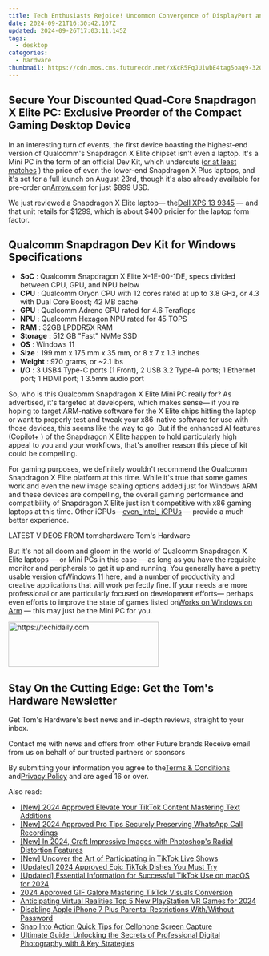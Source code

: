 ```yaml
---
title: Tech Enthusiasts Rejoice! Uncommon Convergence of DisplayPort and HDMI Detected in the Abandoned Steam Box, Piston Xi3
date: 2024-09-21T16:30:42.107Z
updated: 2024-09-26T17:03:11.145Z
tags:
  - desktop
categories:
  - hardware
thumbnail: https://cdn.mos.cms.futurecdn.net/xKcR5FqJUiwbE4tag5oaq9-320-80.png
---
```


## Secure Your Discounted Quad-Core Snapdragon X Elite PC: Exclusive Preorder of the Compact Gaming Desktop Device

In an interesting turn of events, the first device boasting the highest-end version of Qualcomm's Snapdragon X Elite chipset isn't even a laptop. It's a Mini PC in the form of an official Dev Kit, which undercuts ([or at least matches](https://shop-links.co/link/?exclusive=1&publisher_slug=itechdaily19598&url=https%3A%2F%2Fwww.anrdoezrs.net%2Fclick-8900246-12578053%3Fsid%3Dtomshardware-us-1069194734322795598%26url%3Dhttps%3A%2F%2Fwww.dell.com%2Fen-us%2Fshop%2Fdell-computer-laptops%2Fnew-inspiron-14-plus-laptop%2Fspd%2Finspiron-14-7441-laptop%2Fuseichbts7441hcjp%3Fref%3Dvariantstack) ) the price of even the lower-end Snapdragon X Plus laptops, and it's set for a full launch on August 23rd, though it's also already available for pre-order on[Arrow.com](https://www.arrow.com/en/products/c8380-12c-mp-32g/thundercomm) for just $899 USD.

 We just reviewed a Snapdragon X Elite laptop— the[Dell XPS 13 9345](https://www.tomshardware.com/laptops/ultrabooks-ultraportables/dell-xps-13-9345-review) — and that unit retails for $1299, which is about $400 pricier for the laptop form factor.

## Qualcomm Snapdragon Dev Kit for Windows Specifications

* **SoC** : Qualcomm Snapdragon X Elite X-1E-00-1DE, specs divided between CPU, GPU, and NPU below
* **CPU** : Qualcomm Oryon CPU with 12 cores rated at up to 3.8 GHz, or 4.3 with Dual Core Boost; 42 MB cache
* **GPU** : Qualcomm Adreno GPU rated for 4.6 Teraflops
* **NPU** : Qualcomm Hexagon NPU rated for 45 TOPS
* **RAM** : 32GB LPDDR5X RAM
* **Storage** : 512 GB "Fast" NVMe SSD
* **OS** : Windows 11
* **Size** : 199 mm x 175 mm x 35 mm, or 8 x 7 x 1.3 inches
* **Weight** : 970 grams, or \~2.1 lbs
* **I/O** : 3 USB4 Type-C ports (1 Front), 2 USB 3.2 Type-A ports; 1 Ethernet port; 1 HDMI port; 1 3.5mm audio port

 So, who is this Qualcomm Snapdragon X Elite Mini PC really for? As advertised, it's targeted at developers, which makes sense— if you're hoping to target ARM-native software for the X Elite chips hitting the laptop or want to properly test and tweak your x86-native software for use with those devices, this seems like the way to go. But if the enhanced AI features ([Copilot+](https://www.tomshardware.com/news/live/copilot-pc-launch-2024) ) of the Snapdragon X Elite happen to hold particularly high appeal to you and your workflows, that's another reason this piece of kit could be compelling.

 For gaming purposes, we definitely wouldn't recommend the Qualcomm Snapdragon X Elite platform at this time. While it's true that some games work and even the new image scaling options added just for Windows ARM and these devices are compelling, the overall gaming performance and compatibility of Snapdragon X Elite just isn't competitive with x86 gaming laptops at this time. Other iGPUs—[even_Intel_ iGPUs](https://www.tomshardware.com/video-games/pc-gaming/qualcomm-snapdragon-x-elite-laptops-suffer-compatibility-issues-with-many-games#xenforo-comments-3848147) — provide a much better experience.

 LATEST VIDEOS FROM tomshardware Tom's Hardware

 But it's not all doom and gloom in the world of Qualcomm Snapdragon X Elite laptops — or Mini PCs in this case — as long as you have the requisite monitor and peripherals to get it up and running. You generally have a pretty usable version of[Windows 11](https://www.tomshardware.com/tag/windows-11) here, and a number of productivity and creative applications that will work perfectly fine. If your needs are more professional or are particularly focused on development efforts— perhaps even efforts to improve the state of games listed on[Works on Windows on Arm](https://www.worksonwoa.com/games/) — this may just be the Mini PC for you.

<!-- affiliate ads begin -->
<a href="https://aligracehair.sjv.io/c/5597632/1868571/19272" target="_top" id="1868571">
  <img src="//a.impactradius-go.com/display-ad/19272-1868571" border="0" alt="https://techidaily.com" width="300" height="90"/>
</a>
<img height="0" width="0" src="https://aligracehair.sjv.io/i/5597632/1868571/19272" style="position:absolute;visibility:hidden;" border="0" />
<!-- affiliate ads end -->

## Stay On the Cutting Edge: Get the Tom's Hardware Newsletter

 Get Tom's Hardware's best news and in-depth reviews, straight to your inbox.

 Contact me with news and offers from other Future brands  Receive email from us on behalf of our trusted partners or sponsors

 By submitting your information you agree to the[Terms & Conditions](https://futureplc.com/terms-conditions/) and[Privacy Policy](https://futureplc.com/privacy-policy/) and are aged 16 or over.

<ins class="adsbygoogle"
     style="display:block"
     data-ad-format="autorelaxed"
     data-ad-client="ca-pub-7571918770474297"
     data-ad-slot="1223367746"></ins>

<ins class="adsbygoogle"
     style="display:block"
     data-ad-client="ca-pub-7571918770474297"
     data-ad-slot="8358498916"
     data-ad-format="auto"
     data-full-width-responsive="true"></ins>

<span class="atpl-alsoreadstyle">Also read:</span>
<div><ul>
<li><a href="https://tiktok-video-recordings.techidaily.com/new-2024-approved-elevate-your-tiktok-content-mastering-text-additions/"><u>[New] 2024 Approved Elevate Your TikTok Content Mastering Text Additions</u></a></li>
<li><a href="https://screen-mirroring-recording.techidaily.com/new-2024-approved-pro-tips-securely-preserving-whatsapp-call-recordings/"><u>[New] 2024 Approved Pro Tips Securely Preserving WhatsApp Call Recordings</u></a></li>
<li><a href="https://fox-friendly.techidaily.com/new-in-2024-craft-impressive-images-with-photoshops-radial-distortion-features/"><u>[New] In 2024, Craft Impressive Images with Photoshop's Radial Distortion Features</u></a></li>
<li><a href="https://tiktok-video-recordings.techidaily.com/new-uncover-the-art-of-participating-in-tiktok-live-shows/"><u>[New] Uncover the Art of Participating in TikTok Live Shows</u></a></li>
<li><a href="https://tiktok-video-recordings.techidaily.com/updated-2024-approved-epic-tiktok-dishes-you-must-try/"><u>[Updated] 2024 Approved Epic TikTok Dishes You Must Try</u></a></li>
<li><a href="https://tiktok-video-recordings.techidaily.com/updated-essential-information-for-successful-tiktok-use-on-macos-for-2024/"><u>[Updated] Essential Information for Successful TikTok Use on macOS for 2024</u></a></li>
<li><a href="https://tiktok-video-recordings.techidaily.com/2024-approved-gif-galore-mastering-tiktok-visuals-conversion/"><u>2024 Approved GIF Galore Mastering TikTok Visuals Conversion</u></a></li>
<li><a href="https://fox-hovers.techidaily.com/anticipating-virtual-realities-top-5-new-playstation-vr-games-for-2024/"><u>Anticipating Virtual Realities Top 5 New PlayStation VR Games for 2024</u></a></li>
<li><a href="https://ios-unlock.techidaily.com/disabling-apple-iphone-7-plus-parental-restrictions-withwithout-password-by-drfone-ios/"><u>Disabling Apple iPhone 7 Plus Parental Restrictions With/Without Password</u></a></li>
<li><a href="https://tiktok-videos.techidaily.com/snap-into-action-quick-tips-for-cellphone-screen-capture/"><u>Snap Into Action Quick Tips for Cellphone Screen Capture</u></a></li>
<li><a href="https://vp-tips.techidaily.com/ultimate-guide-unlocking-the-secrets-of-professional-digital-photography-with-8-key-strategies/"><u>Ultimate Guide: Unlocking the Secrets of Professional Digital Photography with 8 Key Strategies</u></a></li>
</ul></div>

